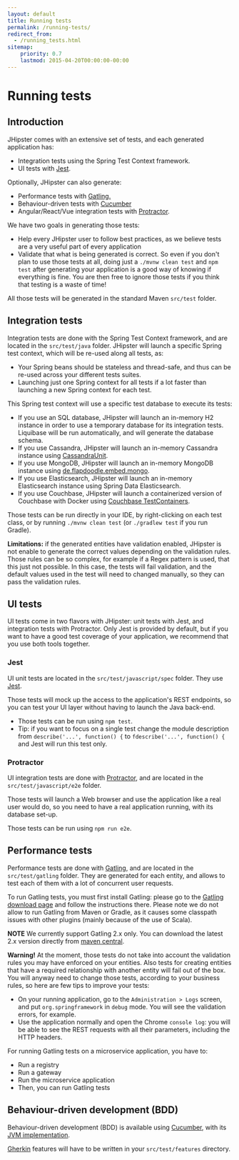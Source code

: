 ```yaml
---
layout: default
title: Running tests
permalink: /running-tests/
redirect_from:
  - /running_tests.html
sitemap:
    priority: 0.7
    lastmod: 2015-04-20T00:00:00-00:00
---
```


# <i class="fa fa-shield"></i> Running tests

## Introduction

JHipster comes with an extensive set of tests, and each generated application has:

*   Integration tests using the Spring Test Context framework.
*   UI tests with [Jest](https://facebook.github.io/jest/).

Optionally, JHipster can also generate:

*   Performance tests with [Gatling.](http://gatling.io/)
*   Behaviour-driven tests with [Cucumber](https://cucumber.io/)
*   Angular/React/Vue integration tests with [Protractor](https://angular.github.io/protractor/#/).

We have two goals in generating those tests:

*   Help every JHipster user to follow best practices, as we believe tests are a very useful part of every application
*   Validate that what is being generated is correct. So even if you don't plan to use those tests at all, doing just a `./mvnw clean test` and `npm test` after generating your application is a good way of knowing if everything is fine. You are then free to ignore those tests if you think that testing is a waste of time!

All those tests will be generated in the standard Maven `src/test` folder.

## Integration tests

Integration tests are done with the Spring Test Context framework, and are located in the `src/test/java` folder. JHipster will launch a specific Spring test context, which will be re-used along all tests, as:

*   Your Spring beans should be stateless and thread-safe, and thus can be re-used across your different tests suites.
*   Launching just one Spring context for all tests if a lot faster than launching a new Spring context for each test.

This Spring test context will use a specific test database to execute its tests:

*   If you use an SQL database, JHipster will launch an in-memory H2 instance in order to use a temporary database for its integration tests. Liquibase will be run automatically, and will generate the database schema.
*   If you use Cassandra, JHipster will launch an in-memory Cassandra instance using [CassandraUnit](https://github.com/jsevellec/cassandra-unit).
*   If you use MongoDB, JHipster will launch an in-memory MongoDB instance using [de.flapdoodle.embed.mongo](https://github.com/flapdoodle-oss/de.flapdoodle.embed.mongo).
*   If you use Elasticsearch, JHipster will launch an in-memory Elasticsearch instance using Spring Data Elasticsearch.
*   If you use Couchbase, JHipster will launch a containerized version of Couchbase with Docker using [Couchbase TestContainers](https://github.com/differentway/testcontainers-java-module-couchbase).

Those tests can be run directly in your IDE, by right-clicking on each test class, or by running `./mvnw clean test` (or `./gradlew test` if you run Gradle).

**Limitations:** if the generated entities have validation enabled, JHipster is not enable to generate the correct values depending on the validation rules. Those rules can be so complex, for example if a Regex pattern is used, that this just not possible. In this case, the tests will fail validation, and the default values used in the test will need to changed manually, so they can pass the validation rules.

## UI tests

UI tests come in two flavors with JHipster: unit tests with Jest, and integration tests with Protractor. Only Jest is provided by default, but if you want to have a good test coverage of your application, we recommend that you use both tools together.

### Jest

UI unit tests are located in the `src/test/javascript/spec` folder. They use [Jest](https://facebook.github.io/jest/).

Those tests will mock up the access to the application's REST endpoints, so you can test your UI layer without having to launch the Java back-end.

*   Those tests can be run using `npm test`.
*   Tip: if you want to focus on a single test change the module description from `describe('...', function() {` to `fdescribe('...', function() {` and Jest will run this test only.

### Protractor

UI integration tests are done with [Protractor](https://angular.github.io/protractor/#/), and are located in the `src/test/javascript/e2e` folder.

Those tests will launch a Web browser and use the application like a real user would do, so you need to have a real application running, with its database set-up.

Those tests can be run using `npm run e2e`.

## Performance tests

Performance tests are done with [Gatling](http://gatling.io/), and are located in the `src/test/gatling` folder. They are generated for each entity, and allows to test each of them with a lot of concurrent user requests.

To run Gatling tests, you must first install Gatling: please go to the [Gatling download page](https://gatling.io/download/) and follow the instructions there. Please note we do not allow to run Gatling from Maven or Gradle, as it causes some classpath issues with other plugins (mainly because of the use of Scala).

**NOTE** We currently support Gatling 2.x only. You can download the latest 2.x version directly from [maven central](https://repo1.maven.org/maven2/io/gatling/highcharts/gatling-charts-highcharts-bundle/2.3.1/gatling-charts-highcharts-bundle-2.3.1-bundle.zip).

**Warning!** At the moment, those tests do not take into account the validation rules you may have enforced on your entities. Also tests for creating entities that have a required relationship with another entity will fail out of the box. You will anyway need to change those tests, according to your business rules, so here are few tips to improve your tests:

*   On your running application, go to the `Administration > Logs` screen, and put `org.springframework` in `debug` mode. You will see the validation errors, for example.
*   Use the application normally and open the Chrome `console log`: you will be able to see the REST requests with all their parameters, including the HTTP headers.

For running Gatling tests on a microservice application, you have to:

*   Run a registry
*   Run a gateway
*   Run the microservice application
*   Then, you can run Gatling tests

## Behaviour-driven development (BDD)

Behaviour-driven development (BDD) is available using [Cucumber](https://cucumber.io/), with its [JVM implementation](https://github.com/cucumber/cucumber-jvm).

[Gherkin](https://docs.cucumber.io/gherkin/reference/) features will have to be written in your `src/test/features` directory.
